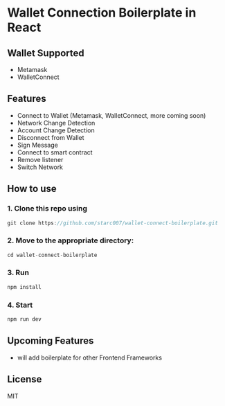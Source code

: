 # Wallet Connection Boilerplate in React

## Wallet Supported

- Metamask
- WalletConnect

## Features

- Connect to Wallet (Metamask, WalletConnect, more coming soon)
- Network Change Detection
- Account Change Detection
- Disconnect from Wallet
- Sign Message
- Connect to smart contract
- Remove listener
- Switch Network

## How to use

### 1. Clone this repo using

```jsx
git clone https://github.com/starc007/wallet-connect-boilerplate.git
```

### 2. Move to the appropriate directory:

```jsx
cd wallet-connect-boilerplate
```

### 3. Run

```jsx
npm install
```

### 4. Start

```jsx
npm run dev
```

## Upcoming Features

- will add boilerplate for other Frontend Frameworks

## License

MIT
